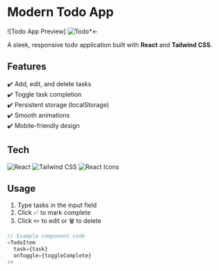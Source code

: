 # Modern Todo App  

![Todo App Preview] ![Todo](https://github.com/user-attachments/assets/b2d89f0f-6d04-4642-9c8c-fc5e970b9090)*← 


A sleek, responsive todo application built with **React** and **Tailwind CSS**.

## Features  

✔️ Add, edit, and delete tasks  
✔️ Toggle task completion  
✔️ Persistent storage (localStorage)  
✔️ Smooth animations  
✔️ Mobile-friendly design  

## Tech  

<p align="left">
  <img src="https://img.shields.io/badge/React-20232A?logo=react" alt="React">
  <img src="https://img.shields.io/badge/Tailwind_CSS-38B2AC?logo=tailwind-css" alt="Tailwind CSS">
  <img src="https://img.shields.io/badge/React_Icons-FF4154?logo=react" alt="React Icons">
</p>

## Usage  

1. Type tasks in the input field  
2. Click ✅ to mark complete  
3. Click ✏️ to edit or 🗑️ to delete  

```javascript
// Example component code
<TodoItem 
  task={task} 
  onToggle={toggleComplete} 
/>
